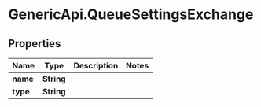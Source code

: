 # GenericApi.QueueSettingsExchange

## Properties

Name | Type | Description | Notes
------------ | ------------- | ------------- | -------------
**name** | **String** |  | 
**type** | **String** |  | 



